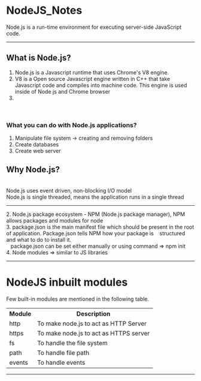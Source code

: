 # NodeJS_Notes
 Node.js is a run-time environment for executing server-side JavaScript code.

<hr>

## What is Node.js?
<ol>
  <li>Node.js is a Javascript runtime that uses Chrome's V8 engine.</li>
  <li>V8 is a Open source Javascript engine written in C++ that take Javascript code and compiles into machine code. This engine is used inside of Node js and Chrome browser</li>
  <li></li>
</ol>
<br> 

### What you can do with Node.js applications?
<ol>
<li>Manipulate file system -> creating and removing folders</li>
<li>Create databases</li>
<li>Create web server</li>
</ol>

## Why Node.js?
 <br> Node.js uses event driven, non-blocking I/O model<br>
 Node.js is single threaded, means the application runs in a single thread
 
<hr> 
2. Node.js package ecosystem - NPM (Node.js package manager), NPM allows packages and modules for node<br>
3. package.json is the main manifest file which should be present in the root of application. Package.json tells NPM how your package is &nbsp; &nbsp;structured and what to do to install it.<br>
&nbsp; &nbsp;package.json can be set either manually or using command => npm init<br>
4. Node modules => similar to JS libraries
<hr>

# NodeJS inbuilt modules

Few built-in modules are mentioned in the following table.<br>
<table>
<th>Module</th>
<th>Description</th>
  <tr>
  <td>http</td>
  <td>To make node.js to act as HTTP Server</td>
  </tr>
  <tr>
  <td>https</td>
  <td>To make node.js to act as HTTPS server</td>
  </tr>
  <tr>
  <td>fs</td>
  <td>To handle the file system</td>
  </tr>
  <tr>
  <td>path</td>
  <td>To handle file path</td>
  </tr>
  <tr>
  <td>events</td>
  <td>To handle events</td>
  </tr>
  
</table>
<hr>



